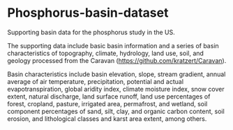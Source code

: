 # Phosphorus-basin-dataset
Supporting basin data for the phosphorus study in the US.

The supporting data include basic basin information and a series of basin characteristics of topography, climate, hydrology, land use, soil, and geology processed from the Caravan (https://github.com/kratzert/Caravan). 

Basin characteristics include basin elevation, slope, stream gradient, annual average of air temperature, precipitation, potential and actual evapotranspiration, global aridity index, climate moisture index, snow cover extent, natural discharge, land surface runoff, land use percentages of forest, cropland, pasture, irrigated area, permafrost, and wetland, soil component percentages of sand, silt, clay, and organic carbon content, soil erosion, and lithological classes and karst area extent, among others.
